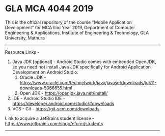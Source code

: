 # GLA MCA 4044 2019
This is the official repository of the course "Mobile Application Development" for MCA IInd Year 2019, Department of Computer Engineering &amp; Applications, Institute of Engineering &amp; Technology, GLA University, Mathura

___

Resource Links - 

1. Java JDK [optional] - Android Studio comes with embedded OpenJDK, so you need not install Java JDK specifically for Android Application Development on Android Studio.
   1. Oracle JDK - https://www.oracle.com/technetwork/java/javase/downloads/jdk11-downloads-5066655.html
   2. Open JDK - https://openjdk.java.net/install/
2. IDE - Android Studio IDE - https://developer.android.com/studio/#downloads
3. VCS - Git - https://git-scm.com/downloads

Link to acquire a JetBrains student license - https://www.jetbrains.com/shop/eform/students
___

